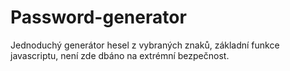 # Password-generator
Jednoduchý generátor hesel z vybraných znaků, základní funkce javascriptu, není zde dbáno na extrémní bezpečnost.
